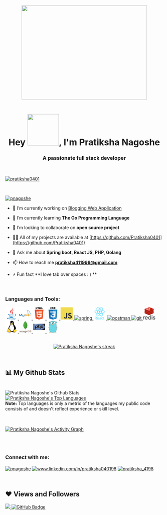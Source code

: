 <h1 align="center"><img src="https://cdn.dribbble.com/users/2131993/screenshots/15641588/media/0ced4fa58f04d8c855c082d8c8738eb1.png?compress=1&resize=400x300" width="400" height="300"></h1>
<h1 align="center">Hey <img src="https://raw.githubusercontent.com/MartinHeinz/MartinHeinz/master/wave.gif" width="100" height="100">, I'm Pratiksha Nagoshe</h1>
<h3 align="center">A passionate full stack developer</h3>
<br/>

<p align="left"> <a href="https://github.com/ryo-ma/github-profile-trophy"><img src="https://github-profile-trophy.vercel.app/?username=pratiksha0401" alt="pratiksha0401" /></a> </p>
<br/>

<p align="left"> <a href="https://twitter.com/pnagoshe" target="blank"><img src="https://img.shields.io/twitter/follow/pnagoshe?logo=twitter&style=for-the-badge" alt="pnagoshe" /></a> </p>

- 🔭 I’m currently working on [Blogging Web Application](https://github.com/Pratiksha0401/Blogging_Web_Application)

- 🌱 I’m currently learning **The Go Programming Language**

- 👯 I’m looking to collaborate on **open source project**

- 👨‍💻 All of my projects are available at [https://github.com/Pratiksha0401](https://github.com/Pratiksha0401)

- 💬 Ask me about **Spring boot, React JS, PHP, Golang**

- 📫 How to reach me **pratiksha411998@gmail.com**

- ⚡ Fun fact **I love tab over spaces   : ) **

<br/>


<h3 align="left">Languages and Tools:</h3>
<p align="left">
  <a href="https://www.java.com" target="_blank" rel="noreferrer"> <img src="https://raw.githubusercontent.com/devicons/devicon/master/icons/java/java-original.svg" alt="java" width="40" height="40"/> </a> 
  <a href="https://www.mysql.com/" target="_blank" rel="noreferrer"> <img src="https://raw.githubusercontent.com/devicons/devicon/master/icons/mysql/mysql-original-wordmark.svg" alt="mysql" width="40" height="40"/> </a> 
  <!-- <a href="https://aws.amazon.com" target="_blank" rel="noreferrer"> <img src="https://raw.githubusercontent.com/devicons/devicon/master/icons/amazonwebservices/amazonwebservices-original-wordmark.svg" alt="aws" width="40" height="40"/> </a> -->
  <a href="https://www.w3.org/html/" target="_blank" rel="noreferrer"> <img src="https://raw.githubusercontent.com/devicons/devicon/master/icons/html5/html5-original-wordmark.svg" alt="html5" width="40" height="40"/> </a> 
  <a href="https://www.w3schools.com/css/" target="_blank" rel="noreferrer"> <img src="https://raw.githubusercontent.com/devicons/devicon/master/icons/css3/css3-original-wordmark.svg" alt="css3" width="40" height="40"/> </a>  
  <a href="https://developer.mozilla.org/en-US/docs/Web/JavaScript" target="_blank" rel="noreferrer"> <img src="https://raw.githubusercontent.com/devicons/devicon/master/icons/javascript/javascript-original.svg" alt="javascript" width="40" height="40"/> </a>
   <a href="https://spring.io/" target="_blank" rel="noreferrer"> <img src="https://www.vectorlogo.zone/logos/springio/springio-icon.svg" alt="spring" width="40" height="40"/> </a>
  <a href="https://reactjs.org/" target="_blank" rel="noreferrer"> <img src="https://raw.githubusercontent.com/devicons/devicon/master/icons/react/react-original-wordmark.svg" alt="react" width="40" height="40"/> </a>
  <a href="https://postman.com" target="_blank" rel="noreferrer"> <img src="https://www.vectorlogo.zone/logos/getpostman/getpostman-icon.svg" alt="postman" width="40" height="40"/> </a>
  <a href="https://git-scm.com/" target="_blank" rel="noreferrer"> <img src="https://www.vectorlogo.zone/logos/git-scm/git-scm-icon.svg" alt="git" width="40" height="40"/> </a> 
  <a href="https://redis.io" target="_blank" rel="noreferrer"> <img src="https://raw.githubusercontent.com/devicons/devicon/master/icons/redis/redis-original-wordmark.svg" alt="redis" width="40" height="40"/> </a> 
  <!--<a href="https://www.jenkins.io" target="_blank" rel="noreferrer"> <img src="https://www.vectorlogo.zone/logos/jenkins/jenkins-icon.svg" alt="jenkins" width="40" height="40"/> </a> -->
  <a href="https://www.linux.org/" target="_blank" rel="noreferrer"> <img src="https://raw.githubusercontent.com/devicons/devicon/master/icons/linux/linux-original.svg" alt="linux" width="40" height="40"/> </a> 
  <a href="https://www.mongodb.com/" target="_blank" rel="noreferrer"> <img src="https://raw.githubusercontent.com/devicons/devicon/master/icons/mongodb/mongodb-original-wordmark.svg" alt="mongodb" width="40" height="40"/> </a> 
  <a href="https://www.php.net" target="_blank" rel="noreferrer"> <img src="https://raw.githubusercontent.com/devicons/devicon/master/icons/php/php-original.svg" alt="php" width="40" height="40"/> </a>  
  <a href="https://golang.org" target="_blank" rel="noreferrer"> <img src="https://raw.githubusercontent.com/devicons/devicon/master/icons/go/go-original.svg" alt="go" width="40" height="40"/> </a> 

<br/>
<br/>

<p align="center">
    <a href="https://github.com/Pratiksha0401/github-readme-streak-stats">
        <img title="🔥 Get streak stats for your profile at git.io/streak-stats" alt="Pratiksha Nagoshe's streak" src="https://github-readme-streak-stats.herokuapp.com/?user=pratiksha0401&theme=black-ice&hide_border=true&stroke=0000&background=060A0CD0"/>
    </a>
</p>
<br/>

## 📊 My Github Stats

  <br/>
    <a href="https://github.com/Pratiksha0401/github-readme-stats"><img alt="Pratiksha Nagoshe's Github Stats" src="https://github-readme-stats.vercel.app/api?username=Pratiksha0401&show_icons=true&count_private=true&theme=react&hide_border=true&bg_color=0D1117" align="left"/></a> <br/>
  <a href="https://github.com/Pratiksha0401/github-readme-stats"><img alt="Pratiksha Nagoshe's Top Languages" src="https://github-readme-stats.vercel.app/api/top-langs?username=pratiksha0401&langs_count=8&count_private=true&layout=compact&theme=react&hide_border=true&bg_color=0D1117" /></a>
  <br/>
  <b>Note:</b> Top languages is only a metric of the languages my public code consists of and doesn't reflect experience or skill level.

<br/>
<br/>
<br/>

<a href="https://github.com/Pratiksha0401/github-readme-activity-graph"><img alt="Pratiksha Nagoshe's Activity Graph" src="https://activity-graph.herokuapp.com/graph?username=Pratiksha0401&bg_color=0D1117&color=5BCDEC&line=5BCDEC&point=FFFFFF&hide_border=true" /></a>

<br/>
<br/>
<h3 align="left">Connect with me:</h3>
<p align="left">
<a href="https://twitter.com/pnagoshe" target="blank"><img align="center" src="https://raw.githubusercontent.com/rahuldkjain/github-profile-readme-generator/master/src/images/icons/Social/twitter.svg" alt="pnagoshe" height="30" width="40" /></a>
<a href="https://www.linkedin.com/in/pratiksha040198/" target="blank"><img align="center" src="https://raw.githubusercontent.com/rahuldkjain/github-profile-readme-generator/master/src/images/icons/Social/linked-in-alt.svg" alt="www.linkedin.com/in/pratiksha040198" height="30" width="40" /></a>
<a href="https://instagram.com/pratiksha_4198" target="blank"><img align="center" src="https://raw.githubusercontent.com/rahuldkjain/github-profile-readme-generator/master/src/images/icons/Social/instagram.svg" alt="pratiksha_4198" height="30" width="40" /></a>
</p>

<br/>

## ❤ Views and Followers
<a href="https://github.com/Pratiksha0401/github-profile-views-counter">
    <img src="https://komarev.com/ghpvc/?username=Pratiksha0401">
</a>
<a href="https://github.com/Pratiksha0401?tab=followers"><img src="https://img.shields.io/github/followers/Pratiksha0401?label=Followers&style=social" alt="GitHub Badge"></a>

